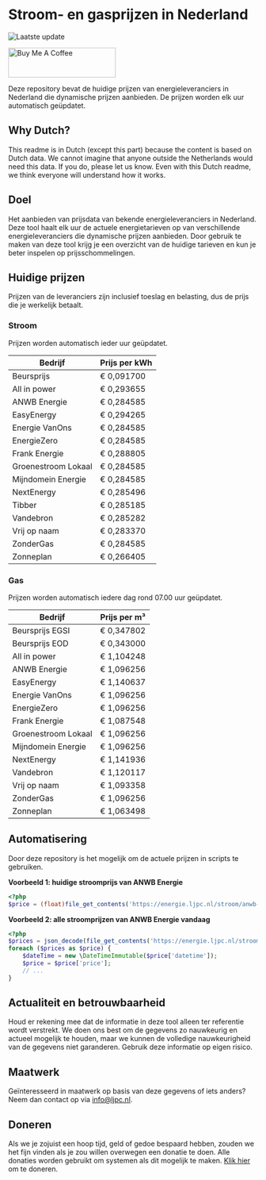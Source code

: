 # Stroom- en gasprijzen in Nederland

![Laatste update](https://img.shields.io/badge/laatste%20update-2023--05--06%2003%3A00%20CET-brightgreen)

<a href="https://www.buymeacoffee.com/Lars-" target="_blank"><img src="https://cdn.buymeacoffee.com/buttons/v2/default-orange.png" alt="Buy Me A Coffee" height="60" style="height: 60px !important;width: 217px !important;" ></a>

Deze repository bevat de huidige prijzen van energieleveranciers in Nederland die dynamische prijzen aanbieden. De prijzen worden elk uur automatisch geüpdatet.

## Why Dutch?

This readme is in Dutch (except this part) because the content is based on Dutch data. We cannot imagine that anyone outside the Netherlands would need this data. If you do, please let us know. Even with this Dutch readme, we think
everyone will understand how it works.

## Doel

Het aanbieden van prijsdata van bekende energieleveranciers in Nederland. Deze tool haalt elk uur de actuele energietarieven op van verschillende energieleveranciers die dynamische prijzen aanbieden. Door gebruik te maken van deze tool
krijg je een overzicht van de huidige tarieven en kun je beter inspelen op prijsschommelingen.

## Huidige prijzen

Prijzen van de leveranciers zijn inclusief toeslag en belasting, dus de prijs die je werkelijk betaalt.

### Stroom

Prijzen worden automatisch ieder uur geüpdatet.

 Bedrijf | Prijs per kWh 
---------|---------------
Beursprijs | € 0,091700
All in power | € 0,293655
ANWB Energie | € 0,284585
EasyEnergy | € 0,294265
Energie VanOns | € 0,284585
EnergieZero | € 0,284585
Frank Energie | € 0,288805
Groenestroom Lokaal | € 0,284585
Mijndomein Energie | € 0,284585
NextEnergy | € 0,285496
Tibber | € 0,285185
Vandebron | € 0,285282
Vrij op naam | € 0,283370
ZonderGas | € 0,284585
Zonneplan | € 0,266405


### Gas

Prijzen worden automatisch iedere dag rond 07.00 uur geüpdatet.

 Bedrijf | Prijs per m³ 
---------|--------------
Beursprijs EGSI | € 0,347802
Beursprijs EOD | € 0,343000
All in power | € 1,104248
ANWB Energie | € 1,096256
EasyEnergy | € 1,140637
Energie VanOns | € 1,096256
EnergieZero | € 1,096256
Frank Energie | € 1,087548
Groenestroom Lokaal | € 1,096256
Mijndomein Energie | € 1,096256
NextEnergy | € 1,141936
Vandebron | € 1,120117
Vrij op naam | € 1,093358
ZonderGas | € 1,096256
Zonneplan | € 1,063498


## Automatisering

Door deze repository is het mogelijk om de actuele prijzen in scripts te gebruiken.

**Voorbeeld 1: huidige stroomprijs van ANWB Energie**

```php
<?php
$price = (float)file_get_contents('https://energie.ljpc.nl/stroom/anwb-energie-nu.txt');

```

**Voorbeeld 2: alle stroomprijzen van ANWB Energie vandaag**

```php
<?php
$prices = json_decode(file_get_contents('https://energie.ljpc.nl/stroom/all-in-power-vandaag.json'),true);
foreach ($prices as $price) {
    $dateTime = new \DateTimeImmutable($price['datetime']);
    $price = $price['price'];
    // ...
}
```

## Actualiteit en betrouwbaarheid

Houd er rekening mee dat de informatie in deze tool alleen ter referentie wordt verstrekt. We doen ons best om de gegevens zo nauwkeurig en actueel mogelijk te houden, maar we kunnen de volledige nauwkeurigheid van de gegevens niet
garanderen. Gebruik deze informatie op eigen risico.

## Maatwerk

Geïnteresseerd in maatwerk op basis van deze gegevens of iets anders? Neem dan contact op
via [info@ljpc.nl](mailto:info@ljpc.nl?subject=Energie%20prijzen).

## Doneren

Als we je zojuist een hoop tijd, geld of gedoe bespaard hebben, zouden we het fijn vinden als je zou willen overwegen een
donatie te doen. Alle donaties worden gebruikt om systemen als dit mogelijk te
maken. [Klik hier](https://www.buymeacoffee.com/Lars-) om te doneren.
